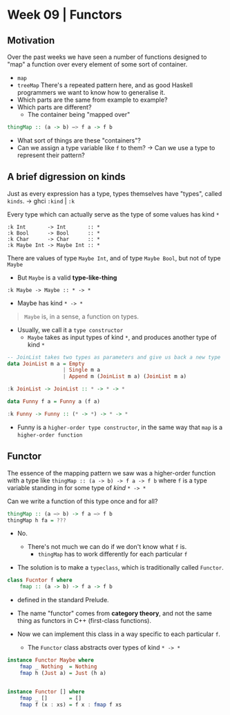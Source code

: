 # Week 09 | Functors

## Motivation

Over the past weeks we have seen a number of functions designed to "map" a function over every element of some sort of container. 
- `map`
- `treeMap`
There's a repeated pattern here, and as good Haskell programmers we want to know how to generalise it.
- Which parts are the same from example to example?
- Which parts are different?
  - The container being "mapped over"

```haskell
thingMap :: (a -> b) –> f a -> f b
```
- What sort of things are these "containers"?
- Can we assign a type variable like `f` to them? -> Can we use a type to represent their pattern?


## A brief digression on kinds

Just as every expression has a type, types themselves have "types", called `kinds`. -> ghci `:kind` | `:k`

Every type which can actually serve as the type of some values has kind `*`

```
:k Int       -> Int       :: *
:k Bool      -> Bool      :: *
:k Char      -> Char      :: *
:k Maybe Int -> Maybe Int :: *
```

There are values of type `Maybe Int`, and of type `Maybe Bool`, but not of type `Maybe`
- But `Maybe` is a valid **type-like-thing**

```
:k Maybe -> Maybe :: * -> *
```
- Maybe has kind `* -> *`

> `Maybe` is, in a sense, a function on types.
- Usually, we call it a `type constructor`
  - `Maybe` takes as input types of kind `*`, and produces another type of kind `*`


```haskell
-- JoinList takes two types as parameters and give us back a new type
data JoinList m a = Empty
                  | Single m a
                  | Append m (JoinList m a) (JoinList m a)

:k JoinList -> JoinList :: * -> * -> *                  
```

```haskell
data Funny f a = Funny a (f a)

:k Funny -> Funny :: (* -> *) -> * -> *
```
- Funny is a `higher-order type constructor`, in the same way that `map` is a `higher-order function`


## Functor

The essence of the mapping pattern we saw was a higher-order function with a type like `thingMap :: (a -> b) -> f a -> f b` where `f` is a type variable standing in for some type of *kind* `* -> *`

Can we write a function of this type once and for all?

```haskell
thingMap :: (a –> b) -> f a –> f b
thingMap h fa = ???
```
- No. 
  - There's not much we can do if we don't know what `f` is. 
    - `thingMap` has to work differently for each particular `f`

- The solution is to make a `typeclass`, which is traditionally called `Functor`. 

```haskell
class Fucntor f where
    fmap :: (a -> b) -> f a -> f b
```
- defined in the standard Prelude. 
- The name "functor" comes from **category theory**, and not the same thing as functors in C++ (first-class functions). 

- Now we can implement this class in a way specific to each particular `f`. 
  - The `Functor` class abstracts over types of kind `* -> *`


```haskell
instance Functor Maybe where
    fmap _ Nothing  = Nothing
    fmap h (Just a) = Just (h a)


instance Functor [] where
    fmap _ []       = []
    fmap f (x : xs) = f x : fmap f xs
```